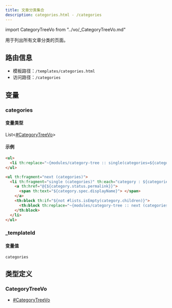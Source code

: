 ```yaml
---
title: 文章分类集合
description: categories.html - /categories
---
```


import CategoryTreeVo from "../vo/_CategoryTreeVo.md"

用于列出所有文章分类的页面。

## 路由信息

- 模板路径：`/templates/categories.html`
- 访问路径：`/categories`

## 变量

### categories

#### 变量类型

List\<[#CategoryTreeVo](#categorytreevo)\>

#### 示例

```html title="/templates/categories.html"
<ul>
  <li th:replace="~{modules/category-tree :: single(categories=${categories})}" />
</ul>
```

```html title="/templates/category-tree.html"
<ul th:fragment="next (categories)">
  <li th:fragment="single (categories)" th:each="category : ${categories}">
    <a th:href="@{${category.status.permalink}}">
      <span th:text="${category.spec.displayName}"> </span>
    </a>
    <th:block th:if="${not #lists.isEmpty(category.children)}">
      <th:block th:replace="~{modules/category-tree :: next (categories=${category.children})}"></th:block>
    </th:block>
  </li>
</ul>
```

### _templateId

#### 变量值

`categories`

## 类型定义

### CategoryTreeVo

<CategoryTreeVo />

- [#CategoryTreeVo](#categorytreevo)
